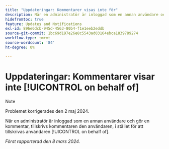 ```yaml
---
title: "Uppdateringar: Kommentarer visas inte för"
description: När en administratör är inloggad som en annan användare och gör en kommentar, tillskrivs kommentaren den användaren, i stället för att tillskrivas administratören för användarens räkning.
hidefromtoc: true
feature: Updates and Notifications
exl-id: 896e6dcb-945d-4563-80b4-f1e1eeb2eddb
source-git-commit: 1bc69d197e26e8c5543ad03164ebca1839789274
workflow-type: tm+mt
source-wordcount: '84'
ht-degree: 0%

---
```


# Uppdateringar: Kommentarer visar inte [!UICONTROL on behalf of]

>[!NOTE]
>
>Problemet korrigerades den 2 maj 2024.

När en administratör är inloggad som en annan användare och gör en kommentar, tillskrivs kommentaren den användaren, i stället för att tillskrivas användaren [!UICONTROL on behalf of].

_Först rapporterad den 8 mars 2024._
